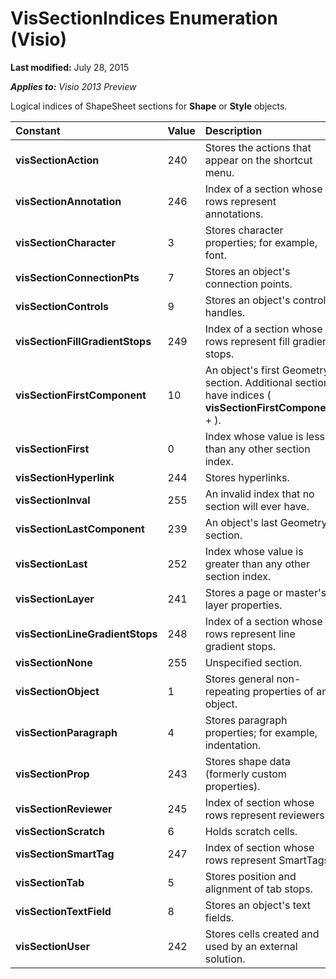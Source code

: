 
# VisSectionIndices Enumeration (Visio)

 **Last modified:** July 28, 2015

 _**Applies to:** Visio 2013 Preview_

Logical indices of ShapeSheet sections for  **Shape** or **Style** objects.



|**Constant**|**Value**|**Description**|
|:-----|:-----|:-----|
| **visSectionAction**|240|Stores the actions that appear on the shortcut menu.|
| **visSectionAnnotation**|246|Index of a section whose rows represent annotations.|
| **visSectionCharacter**|3|Stores character properties; for example, font.|
| **visSectionConnectionPts**|7|Stores an object's connection points.|
| **visSectionControls**|9|Stores an object's control handles.|
| **visSectionFillGradientStops**|249|Index of a section whose rows represent fill gradient stops.|
| **visSectionFirstComponent**|10|An object's first Geometry section. Additional sections have indices ( **visSectionFirstComponent** + ).|
| **visSectionFirst**|0|Index whose value is less than any other section index.|
| **visSectionHyperlink**|244|Stores hyperlinks.|
| **visSectionInval**|255|An invalid index that no section will ever have.|
| **visSectionLastComponent**|239|An object's last Geometry section.|
| **visSectionLast**|252|Index whose value is greater than any other section index.|
| **visSectionLayer**|241|Stores a page or master's layer properties.|
| **visSectionLineGradientStops**|248|Index of a section whose rows represent line gradient stops.|
| **visSectionNone**|255|Unspecified section.|
| **visSectionObject**|1|Stores general non-repeating properties of an object.|
| **visSectionParagraph**|4|Stores paragraph properties; for example, indentation.|
| **visSectionProp**|243|Stores shape data (formerly custom properties).|
| **visSectionReviewer**|245|Index of section whose rows represent reviewers.|
| **visSectionScratch**|6|Holds scratch cells.|
| **visSectionSmartTag**|247|Index of section whose rows represent SmartTags.|
| **visSectionTab**|5|Stores position and alignment of tab stops.|
| **visSectionTextField**|8|Stores an object's text fields.|
| **visSectionUser**|242|Stores cells created and used by an external solution.|
